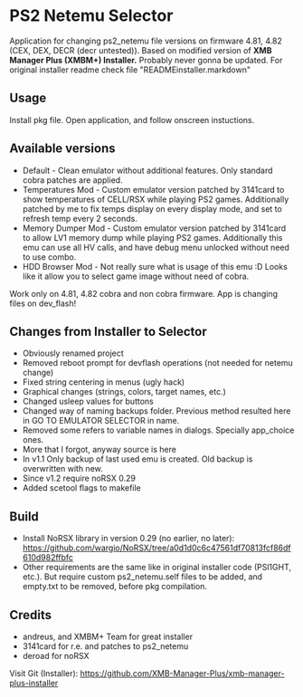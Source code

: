 PS2 Netemu Selector
==========================

Application for changing ps2_netemu file versions on firmware 4.81, 4.82 (CEX, DEX, DECR (decr untested)). 
Based on modified version of **XMB Manager Plus (XMBM+) Installer.**
Probably never gonna be updated. For original installer readme check file "READMEinstaller.markdown" 

## Usage

Install pkg file. Open application, and follow onscreen instuctions.

## Available versions

- Default - Clean emulator without additional features. Only standard cobra patches are applied.
- Temperatures Mod - Custom emulator version patched by 3141card to show temperatures of CELL/RSX while playing PS2 games. Additionally patched by me to fix temps display on every display mode, and set to refresh temp every 2 seconds.
- Memory Dumper Mod - Custom emulator version patched by 3141card to allow LV1 memory dump while playing PS2 games. Additionally this emu can use all HV calls, and have debug menu unlocked without need to use combo.
- HDD Browser Mod - Not really sure what is usage of this emu :D Looks like it allow you to select game image without need of cobra. 

Work only on 4.81, 4.82 cobra and non cobra firmware. App is changing files on dev_flash!

## Changes from Installer to Selector

- Obviously renamed project
- Removed reboot prompt for devflash operations (not needed for netemu change) 
- Fixed string centering in menus (ugly hack)
- Graphical changes (strings, colors, target names, etc.)
- Changed usleep values for buttons 
- Changed way of naming backups folder. Previous method resulted here in GO TO EMULATOR SELECTOR in name.
- Removed some refers to variable names in dialogs. Specially app_choice ones.
- More that I forgot, anyway source is here 
- In v1.1 Only backup of last used emu is created. Old backup is overwritten with new.
- Since v1.2 require noRSX 0.29
- Added scetool flags to makefile

## Build

- Install NoRSX library in version 0.29 (no earlier, no later): https://github.com/wargio/NoRSX/tree/a0d1d0c6c47561df70813fcf86df610d982ffbfc
- Other requirements are the same like in original installer code (PSl1GHT, etc.). But require custom ps2_netemu.self files to be added, and empty.txt to be removed, before pkg compilation.

## Credits

- andreus, and XMBM+ Team for great installer
- 3141card for r.e. and patches to ps2_netemu
- deroad for noRSX

Visit Git (Installer): https://github.com/XMB-Manager-Plus/xmb-manager-plus-installer
